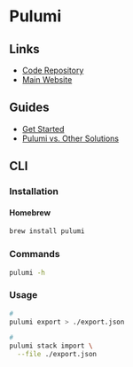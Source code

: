 # Pulumi

<!--
https://app.pluralsight.com/library/courses/pulumi-getting-started/table-of-contents

https://github.com/Mobiauto/sre-interview-boilerplate
-->

## Links

- [Code Repository](https://github.com/pulumi/pulumi)
- [Main Website](https://pulumi.com/)

## Guides

- [Get Started](https://www.pulumi.com/get-started/)
- [Pulumi vs. Other Solutions](https://www.pulumi.com/docs/intro/vs/)

## CLI

### Installation

#### Homebrew

```sh
brew install pulumi
```

### Commands

```sh
pulumi -h
```

### Usage

```sh
#
pulumi export > ./export.json

#
pulumi stack import \
  --file ./export.json
```
